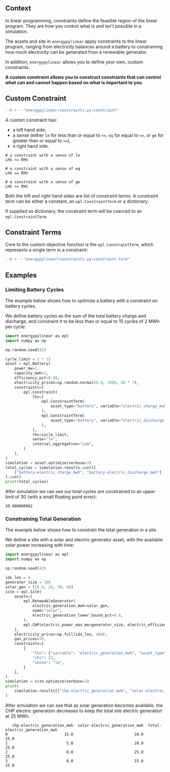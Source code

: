 ## Context 

In linear programming, constraints define the feasible region of the linear program.  They are how you control what is and isn't possible in a simulation.

The assets and site in `energypylinear` apply constraints to the linear program, ranging from electricity balances around a battery to constraining how much electricity can be generated from a renewable generator.

In addition, `energypylinear` allows you to define your own, custom constraints.

**A custom constraint allows you to construct constraints that can control what can and cannot happen based on what is important to you**.

## Custom Constraint

<!--phmdoctest-mark.skip-->
```python
--8 < --"energypylinear/constraints.py:constraint"
```

A custom constraint has:

- a left hand side,
- a sense (either `le` for less than or equal to `<=`, `eq` for equal to `==`, or `ge` for greater than or equal to `>=`),
- a right hand side.

```pseudocode
# a constraint with a sense of le
LHS <= RHS

# a constraint with a sense of eq
LHS == RHS

# a constraint with a sense of ge
LHS >= RHS
```

Both the left and right hand sides are list of constraint terms. A constraint term can be either a constant, an `epl.ConstraintTerm` or a dictionary.

If supplied as dictionary, the constraint term will be coerced to an `epl.ConstraintTerm`.

## Constraint Terms

Core to the custom objective function is the `epl.ConstraintTerm`, which represents a single term in a constraint:

<!--phmdoctest-mark.skip-->
```python
--8 < --"energypylinear/constraints.py:constraint-term"
```

## Examples

### Limiting Battery Cycles

The example below shows how to optimize a battery with a constraint on battery cycles.

We define battery cycles as the sum of the total battery charge and discharge, and constraint it to be less than or equal to 15 cycles of 2 MWh per cycle:

```python
import energypylinear as epl
import numpy as np

np.random.seed(42)

cycle_limit = 2 * 15
asset = epl.Battery(
    power_mw=1,
    capacity_mwh=2,
    efficiency_pct=0.98,
    electricity_prices=np.random.normal(0.0, 1000, 48 * 7),
    constraints=[
        epl.Constraint(
            lhs=[
                epl.ConstraintTerm(
                    asset_type="battery", variable="electric_charge_mwh"
                ),
                epl.ConstraintTerm(
                    asset_type="battery", variable="electric_discharge_mwh"
                ),
            ],
            rhs=cycle_limit,
            sense="le",
            interval_aggregation="sum",
        )
    ],
)
simulation = asset.optimize(verbose=3)
total_cycles = simulation.results.sum()[
    ["battery-electric_charge_mwh", "battery-electric_discharge_mwh"]
].sum()
print(total_cycles)
```

After simulation we can see our total cycles are constrained to an upper limit of 30 (with a small floating point error):

```
30.000000002
```

### Constraining Total Generation

The example below shows how to constrain the total generation in a site.

We define a site with a solar and electric generator asset, with the available solar power increasing with time:

```python
import energypylinear as epl
import numpy as np

np.random.seed(42)

idx_len = 4
generator_size = 100
solar_gen = [10.0, 20, 30, 40]
site = epl.Site(
    assets=[
        epl.RenewableGenerator(
            electric_generation_mwh=solar_gen,
            name="solar",
            electric_generation_lower_bound_pct=0.0,
        ),
        epl.CHP(electric_power_max_mw=generator_size, electric_efficiency_pct=0.5),
    ],
    electricity_prices=np.full(idx_len, 400),
    gas_prices=10,
    constraints=[
        {
            "lhs": {"variable": "electric_generation_mwh", "asset_type": "*"},
            "rhs": 25,
            "sense": "le",
        }
    ],
)
simulation = site.optimize(verbose=3)
print(
    simulation.results[["chp-electric_generation_mwh", "solar-electric_generation_mwh", "total-electric_generation_mwh"]]
)
```

After simulation we can see that as solar generation becomes available, the CHP electric generation decreases to keep the total site electric generation at 25 MWh:

```
   chp-electric_generation_mwh  solar-electric_generation_mwh  total-electric_generation_mwh
0                         15.0                           10.0                           25.0
1                          5.0                           20.0                           25.0
2                          0.0                           25.0                           25.0
3                          0.0                           25.0                           25.0
```
